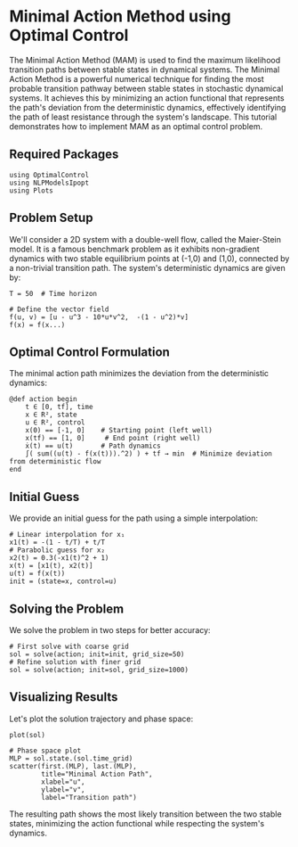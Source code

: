 # Minimal Action Method using Optimal Control

The Minimal Action Method (MAM) is used to find the maximum likelihood transition paths between stable states in dynamical systems. 
The Minimal Action Method is a powerful numerical technique for finding the most probable transition pathway between stable states in stochastic dynamical systems. It achieves this by minimizing an action functional that represents the path's deviation from the deterministic dynamics, effectively identifying the path of least resistance through the system's landscape.
This tutorial demonstrates how to implement MAM as an optimal control problem.

## Required Packages

```@example oc_mam
using OptimalControl
using NLPModelsIpopt
using Plots
```

## Problem Setup

We'll consider a 2D system with a double-well flow, called the Maier-Stein model. It is a famous benchmark problem as it exhibits non-gradient dynamics with two stable equilibrium points at (-1,0) and (1,0), connected by a non-trivial transition path.
The system's deterministic dynamics are given by:

```@example oc_mam
T = 50  # Time horizon

# Define the vector field
f(u, v) = [u - u^3 - 10*u*v^2,  -(1 - u^2)*v]
f(x) = f(x...)
```

## Optimal Control Formulation

The minimal action path minimizes the deviation from the deterministic dynamics:

```@example oc_mam
@def action begin
    t ∈ [0, tf], time
    x ∈ R², state
    u ∈ R², control
    x(0) == [-1, 0]    # Starting point (left well)
    x(tf) == [1, 0]     # End point (right well)
    ẋ(t) == u(t)       # Path dynamics
    ∫( sum((u(t) - f(x(t))).^2) ) + tf → min  # Minimize deviation from deterministic flow
end
```

## Initial Guess

We provide an initial guess for the path using a simple interpolation:

```@example oc_mam
# Linear interpolation for x₁
x1(t) = -(1 - t/T) + t/T
# Parabolic guess for x₂
x2(t) = 0.3(-x1(t)^2 + 1)
x(t) = [x1(t), x2(t)]
u(t) = f(x(t))
init = (state=x, control=u)
```

## Solving the Problem

We solve the problem in two steps for better accuracy:

```@example oc_mam
# First solve with coarse grid
sol = solve(action; init=init, grid_size=50)
# Refine solution with finer grid
sol = solve(action; init=sol, grid_size=1000)
```

## Visualizing Results

Let's plot the solution trajectory and phase space:

```@example oc_mam
plot(sol)
```

```@example oc_mam
# Phase space plot
MLP = sol.state.(sol.time_grid)
scatter(first.(MLP), last.(MLP), 
        title="Minimal Action Path",
        xlabel="u",
        ylabel="v",
        label="Transition path")
```

The resulting path shows the most likely transition between the two stable states, minimizing the action functional while respecting the system's dynamics.
